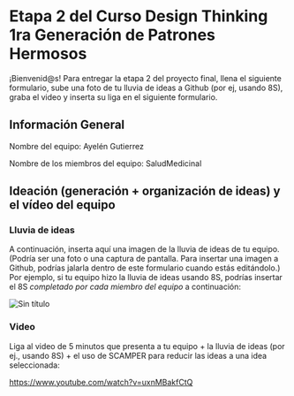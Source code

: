 # Etapa 2 del Curso Design Thinking 1ra Generación de Patrones Hermosos

¡Bienvenid@s!
Para entregar la etapa 2 del proyecto final, llena el siguiente formulario, sube una foto de tu lluvia de ideas a Github (por ej, usando 8S), graba el video y inserta su liga en el siguiente formulario.

## Información General

Nombre del equipo:  Ayelén Gutierrez

Nombre de los miembros del equipo: SaludMedicinal

## Ideación (generación + organización de ideas) y el vídeo del equipo

### Lluvia de ideas

A continuación, inserta aquí una imagen de la lluvia de ideas de tu equipo. 
(Podría ser una foto o una captura de pantalla. Para insertar una imagen a Github, podrías jalarla dentro de este formulario cuando estás editándolo.)
Por ejemplo, si tu equipo hizo la lluvia de ideas usando 8S, podrías insertar el 8S _completado por cada miembro del equipo_ a continuación:

![Sin título](https://user-images.githubusercontent.com/91639156/229186177-c8903abd-e74c-461b-bdc6-261a02718863.png)


### Video

Liga al video de 5 minutos que presenta a tu equipo + la lluvia de ideas (por ej., usando 8S) + el uso de SCAMPER para reducir las ideas a una idea seleccionada:

https://www.youtube.com/watch?v=uxnMBakfCtQ
